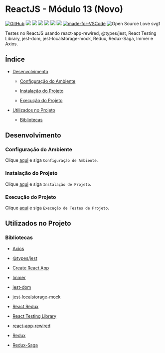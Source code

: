 # ReactJS - Módulo 13 (Novo)

[![GitHub](https://img.shields.io/github/license/mashape/apistatus.svg)](https://github.com/osvaldokalvaitir/reactjs-modulo13-novo/blob/master/LICENSE)
![](https://img.shields.io/github/package-json/v/osvaldokalvaitir/reactjs-modulo13-novo.svg)
![](https://img.shields.io/github/last-commit/osvaldokalvaitir/reactjs-modulo13-novo.svg?color=red)
![](https://img.shields.io/github/languages/top/osvaldokalvaitir/reactjs-modulo13-novo.svg?color=yellow)
![](https://img.shields.io/github/languages/count/osvaldokalvaitir/reactjs-modulo13-novo.svg?color=lightgrey)
![](https://img.shields.io/github/languages/code-size/osvaldokalvaitir/reactjs-modulo13-novo.svg)
![](https://img.shields.io/github/repo-size/osvaldokalvaitir/reactjs-modulo13-novo.svg?color=blueviolet)
[![made-for-VSCode](https://img.shields.io/badge/Made%20for-VSCode-1f425f.svg)](https://code.visualstudio.com/)
![Open Source Love svg1](https://badges.frapsoft.com/os/v1/open-source.svg?v=103)

Testes no ReactJS usando react-app-rewired, @types/jest, React Testing Library, jest-dom, jest-localstorage-mock, Redux, Redux-Saga, Immer e Axios.

## Índice

- [Desenvolvimento](#desenvolvimento)

  - [Configuração do Ambiente](#configuração-do-ambiente)

  - [Instalação do Projeto](#instalação-do-projeto)

  - [Execução do Projeto](#execução-do-projeto)

- [Utilizados no Projeto](#utilizados-no-projeto)

  - [Bibliotecas](#bibliotecas)

## Desenvolvimento

### Configuração do Ambiente

Clique [aqui](https://github.com/osvaldokalvaitir/projects-settings/blob/master/README.md) e siga `Configuração de Ambiente`.

### Instalação do Projeto

Clique [aqui](https://github.com/osvaldokalvaitir/projects-settings/blob/master/nodejs/nodejs.md) e siga `Instalação de Projeto`.

### Execução do Projeto

Clique [aqui](https://github.com/osvaldokalvaitir/projects-settings/blob/master/nodejs/libs/create-react-app.md) e siga `Execução de Testes de Projeto`.

## Utilizados no Projeto

### Bibliotecas

- [Axios](https://github.com/osvaldokalvaitir/projects-settings/blob/master/nodejs/libs/axios.md)

- [@types/jest](https://github.com/osvaldokalvaitir/projects-settings/blob/master/nodejs/libs/@types-jest.md)

- [Create React App](https://github.com/osvaldokalvaitir/projects-settings/blob/master/nodejs/libs/create-react-app.md)

- [Immer](https://github.com/osvaldokalvaitir/projects-settings/blob/master/nodejs/libs/immer.md)

- [jest-dom](https://github.com/osvaldokalvaitir/projects-settings/blob/master/nodejs/libs/@testing-library-jest-dom.md)

- [jest-localstorage-mock](https://github.com/osvaldokalvaitir/projects-settings/blob/master/nodejs/libs/jest-localstorage-mock.md)

- [React Redux](https://github.com/osvaldokalvaitir/projects-settings/blob/master/nodejs/libs/react-redux.md)

- [React Testing Library](https://github.com/osvaldokalvaitir/projects-settings/blob/master/nodejs/libs/@testing-library-react.md)

- [react-app-rewired](https://github.com/osvaldokalvaitir/projects-settings/blob/master/nodejs/libs/react-app-rewired.md)

- [Redux](https://github.com/osvaldokalvaitir/projects-settings/blob/master/nodejs/libs/redux.md)

- [Redux-Saga](https://github.com/osvaldokalvaitir/projects-settings/blob/master/nodejs/libs/redux-saga.md)